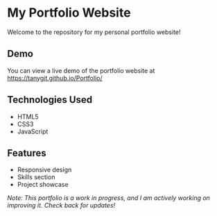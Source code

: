 # My Portfolio Website

Welcome to the repository for my personal portfolio website!
## Demo

You can view a live demo of the portfolio website at https://tanygit.github.io/Portfolio/
## Technologies Used

- HTML5
- CSS3
- JavaScript
## Features

- Responsive design
- Skills section
- Project showcase

*Note: This portfolio is a work in progress, and I am actively working on improving it. Check back for updates!*
